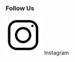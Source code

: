 ### Follow Us

<div aligh="center">
  <img alt="Instagram" src="/assets/images/ig.png" style="width: 100px; height: 100px">
  Instagram
</div>

